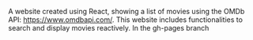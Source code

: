 A website created using React, showing a list of movies using the OMDb API: https://www.omdbapi.com/. This website includes functionalities to search and display movies reactively.
In the gh-pages branch
